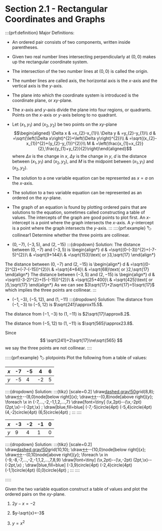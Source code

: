 
# Section 2.1 - Rectangular Coordinates and Graphs

:::{prf:definition} Major Definitions:

-   An ordered pair consists of two components, written inside parentheses.

-   Given two real number lines intersecting perpendicularly at $(0,0)$ makes up the rectangular coordinate system.

-   The intersection of the two number lines at $(0,0)$ is called the origin.

-   The number lines are called axis, the horizontal axis is the $x$-axis and the vertical axis is the $y$-axis.

-   The plane into which the coordinate system is introduced is the coordinate plane, or $xy$-plane.

-   The $x$-axis and $y$-axis divide the plane into four regions, or quadrants. Points on the $x$-axis or $y$-axis belong to no quadrant.

-   Let $(x_{1},y_{1})$ and $(x_{2},y_{2})$ be two points on the $xy$-plane $$\begin{aligned}
    \Delta x & =x_{2}-x_{1}\\
    \Delta y & =y_{2}-y_{1}\\
    d & =\sqrt{\left(\Delta x\right)^{2}+\left(\Delta y\right)^{2}}\\
     & =\sqrt{(x_{2}-x_{1})^{2}+(y_{2}-y_{1})^{2}}\\
    M & =\left(\frac{x_{1}+x_{2}}{2},\frac{y_{1}+y_{2}}{2}\right)\end{aligned}$$ where $\Delta x$ is the change in $x$, $\Delta y$ is the change in $y$, $d$ is the distance between $(x_{1},y_{1})$ and $(x_{2},y_{2})$, and $M$ is the midpoint between $(x_{1},y_{1})$ and $(x_{2},y_{2})$.

-   The solution to a one variable equation can be represented as $x=a$ on the $x$-axis.

-   The solution to a two variable equation can be represented as an ordered on the $xy$-plane.

-   The graph of an equation is found by plotting ordered pairs that are solutions to the equation, sometimes called constructing a table of values. The intercepts of the graph are good points to plot first. An $x$-intercept is a point where the graph intersects the $x$-axis. A $y$-intercept is a point where the graph intersects the $y$-axis.
:::
::::{prf:example}
:label: collinear1
Determine whether the three points are collinear.

- $(0,-7)$, $(-3,5)$, and $(2,-15)$
:::{dropdown} Solution:
The distance between $(0,-7)$ and $(-3,5)$ is
\begin{align*}
d & =\sqrt{(0-(-3))^{2}+(-7-5)^{2}}\\
 & =\sqrt{9+144}\\
 & =\sqrt{153}\text{ or }3\,\sqrt{17}
\end{align*}

The distance between $(0,-7)$ and $(2,-15)$ is
\begin{align*}
d & =\sqrt{(0-2)^{2}+(-7-(-15))^{2}}\\
 & =\sqrt{4+64}\\
 & =\sqrt{68}\text{ or }2\,\sqrt{17}
\end{align*}
The distance between $(-3,5)$ and $(2,-15)$ is
\begin{align*}
d & =\sqrt{(-3-2)^{2}+(5-(-15))^{2}}\\
 & =\sqrt{25+400}\\
 & =\sqrt{425}\text{ or }5\,\sqrt{17}
\end{align*}
As we can see $3\sqrt{17}+2\sqrt{17}=5\sqrt{17}$ which implies the
three points are collinear.
:::

- $(-1,-3)$, $(-5,12)$, and $(1,-11)$
:::{dropdown} Solution:
The distance from $(-1,-3)$ to $(-5,12)$ is $\sqrt{241}\approx15.5$.

The distance from $(-1,-3)$ to $(1,-11)$ is $2\sqrt{17}\approx8.2$.

The distance from $(-5,12)$ to $(1,-11)$ is $\sqrt{565}\approx23.8$. 

Since 
$$
\sqrt{241}+2\sqrt{17}\ne\sqrt{565}
$$
we say the three points are not collinear.
::::

:::::{prf:example}
:label: plotpoints
Plot the following from a table of values:

|$x$|-7|-5|4|6|
|-|--|--|-|-|
|$y$|-5|4|-2|5|

::::{dropdown} Solution:
:::{tikz}
    [scale=0.2]
	\draw[dashed,gray!50](-8,-8)grid(8,8);
	\draw[<->](-8,0)--(8,0)node[below right]{$x$};
	\draw[<->](0,-8)--(0,8)node[above right]{$y$};
	\foreach \x in {-7,...,-2,-1,1,2,...,7}
	\draw[font=\tiny]
		(\x,2pt)--(\x,-2pt)
		(2pt,\x)--(-2pt,\x)
	;
	\draw[blue,fill=blue]
		(-7,-5)circle(4pt)
		(-5,4)circle(4pt)
		(4,-2)circle(4pt)
		(6,5)circle(4pt)
	;
:::
::::

|$x$|-3|-2|-1|0|
|---|--|--|--|-|
|$y$|9|4|1|0|

::::{dropdown} Solution:
:::{tikz}
    [scale=0.2]
	\draw[dashed,gray!50](-10,-10)grid(10,10);
	\draw[<->](-10,0)--(10,0)node[below right]{$x$};
	\draw[<->](0,-10)--(0,10)node[above right]{$y$};
	\foreach \x in {-9,-8,-7,...,-2,-1,1,2,...,7,8,9}
	\draw[font=\tiny]
		(\x,2pt)--(\x,-2pt)
		(2pt,\x)--(-2pt,\x)
	;
	\draw[blue,fill=blue]
		(-3,9)circle(4pt)
		(-2,4)circle(4pt)
		(-1,1)circle(4pt)
		(0,0)circle(4pt)
	;
:::
::::

:::::


Given the two variable equation construct a table of values and plot the ordered pairs on the $xy$-plane.

1.  $2y-x=-2$

2.  $y-\sqrt{x}=-3$

3.  $y=x^{2}$